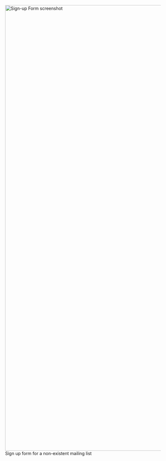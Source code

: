 <img width="1440" alt="Sign-up Form screenshot" src="https://user-images.githubusercontent.com/86674284/199324477-ec9f7950-79b6-4ec4-ae35-3a86ee5514de.png">
Sign up form for a non-existent mailing list
